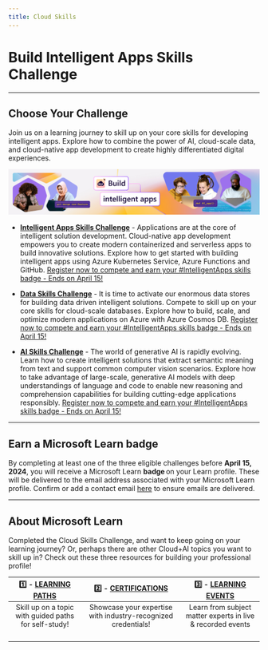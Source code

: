 ```yaml
---
title: Cloud Skills
---
```


# Build Intelligent Apps Skills Challenge

---

## Choose Your Challenge

Join us on a learning journey to skill up on your core skills for developing intelligent apps. Explore how to combine the power of AI, cloud-scale data, and cloud-native app development to create highly differentiated digital experiences.


![Build intelligent apps](./../../../static/img/60-days-of-ia/60-days-of-ia-cloud-skills-banner.jpg)


* [**Intelligent Apps Skills Challenge**](https://aka.ms/intelligent-apps/apps-csc?ocid=buildia24_website) - Applications are at the core of intelligent solution development. Cloud-native app development empowers you to create modern containerized and serverless apps to build innovative solutions. Explore how to get started with building intelligent apps using Azure Kubernetes Service, Azure Functions and GitHub. [Register now to compete and earn your #IntelligentApps skills badge - Ends on April 15!](https://aka.ms/intelligent-apps/apps-csc?ocid=buildia24_website)

* [**Data Skills Challenge**](https://aka.ms/intelligent-apps/data-csc?ocid=buildia24_website) - It is time to activate our enormous data stores for building data driven intelligent solutions. Compete to skill up on your core skills for cloud-scale databases. Explore how to build, scale, and optimize modern applications on Azure with Azure Cosmos DB. [Register now to compete and earn your #IntelligentApps skills badge - Ends on April 15!](https://aka.ms/intelligent-apps/data-csc?ocid=buildia24_website)

* [**AI Skills Challenge**](https://aka.ms/intelligent-apps/ai-csc?ocid=buildia24_website) - The world of generative AI is rapidly evolving. Learn how to create intelligent solutions that extract semantic meaning from text and support common computer vision scenarios. Explore how to take advantage of large-scale, generative AI models with deep understandings of language and code to enable new reasoning and comprehension capabilities for building cutting-edge applications responsibly. [Register now to compete and earn your #IntelligentApps skills badge - Ends on April 15!](https://aka.ms/intelligent-apps/ai-csc?ocid=buildia24_website)

---

## Earn a Microsoft Learn badge 

By completing at least one of the three eligible challenges before **April 15, 2024**, you will receive a Microsoft Learn **badge** on your Learn profile. These will be delivered to the email address associated with your Microsoft Learn profile. Confirm or add a contact email [here](https://learn.microsoft.com/users/me/settings?ocid=buildia24_website) to ensure emails are delivered.

---

## About Microsoft Learn

Completed the Cloud Skills Challenge, and want to keep going on your learning journey?  Or, perhaps there are other Cloud+AI topics you want to skill up in? Check out these three resources for building your professional profile!

| 1️⃣ - [**LEARNING PATHS**](https://docs.microsoft.com/learn/browse/?ocid=buildia24_website) | 2️⃣ - [**CERTIFICATIONS**](https://docs.microsoft.com/learn/certifications/?ocid=buildia24_website) | 3️⃣ - [**LEARNING EVENTS**](https://docs.microsoft.com/events/?ocid=buildia24_website)|
|:---:|:---:|:---:|
| Skill up on a topic with guided paths for self-study!| Showcase your expertise with industry-recognized credentials!| Learn from subject matter experts in live & recorded events|
| <img alt="" role="presentation" src="https://docs.microsoft.com/learn/media/topics/cards/icon-card_learningpath_light.png" /> |  <img alt="" role="presentation" src="https://docs.microsoft.com/learn/media/topics/cards/icon-card_certification_light.png" />  | <img alt="" role="presentation" src="https://docs.microsoft.com/learn/media/topics/cards/icon-card_learnvideo_light.png" />  |

